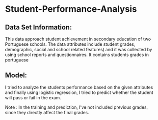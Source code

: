 # Student-Performance-Analysis

## Data Set Information:

This data approach student achievement in secondary education of two Portuguese schools. The data attributes include student grades, demographic, social and school related features) and it was collected by using school reports and questionnaires. It contains students grades in portuguese 

## Model:
I tried to analyze the students performance based on the given attributes and finally using logistic regression, I tried to predict whether the student will pass or fail in the exam.

Note : In the training and prediction, I've not included previous grades, since they directly affect the final grades.
